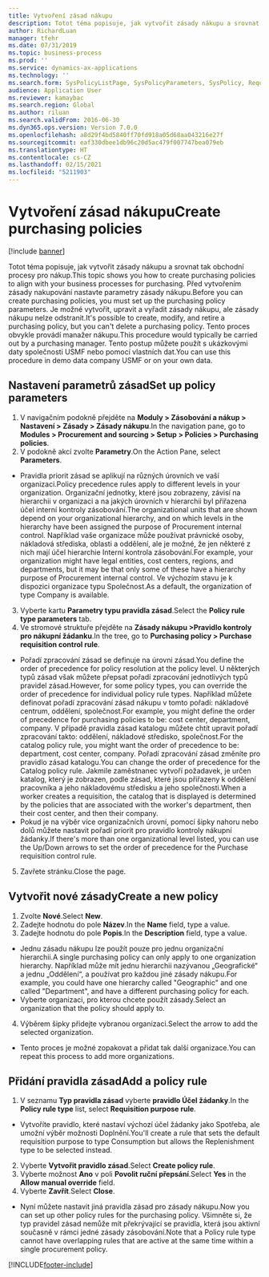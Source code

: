 ```yaml
---
title: Vytvoření zásad nákupu
description: Totot téma popisuje, jak vytvořit zásady nákupu a srovnat tak obchodní procesy pro nákup.
author: RichardLuan
manager: tfehr
ms.date: 07/31/2019
ms.topic: business-process
ms.prod: ''
ms.service: dynamics-ax-applications
ms.technology: ''
ms.search.form: SysPolicyListPage, SysPolicyParameters, SysPolicy, RequisitionPurposeRule
audience: Application User
ms.reviewer: kamaybac
ms.search.region: Global
ms.author: riluan
ms.search.validFrom: 2016-06-30
ms.dyn365.ops.version: Version 7.0.0
ms.openlocfilehash: a8d29f4bd5840ff70fd918a05d68aa043216e27f
ms.sourcegitcommit: eaf330dbee1db96c20d5ac479f007747bea079eb
ms.translationtype: HT
ms.contentlocale: cs-CZ
ms.lasthandoff: 02/15/2021
ms.locfileid: "5211903"
---
```

# <a name="create-purchasing-policies"></a><span data-ttu-id="36077-103">Vytvoření zásad nákupu</span><span class="sxs-lookup"><span data-stu-id="36077-103">Create purchasing policies</span></span>

[!include [banner](../../includes/banner.md)]

<span data-ttu-id="36077-104">Totot téma popisuje, jak vytvořit zásady nákupu a srovnat tak obchodní procesy pro nákup.</span><span class="sxs-lookup"><span data-stu-id="36077-104">This topic shows you how to create purchasing policies to align with your business processes for purchasing.</span></span> <span data-ttu-id="36077-105">Před vytvořením zásady nakupování nastavte parametry zásady nákupu.</span><span class="sxs-lookup"><span data-stu-id="36077-105">Before you can create purchasing policies, you must set up the purchasing policy parameters.</span></span> <span data-ttu-id="36077-106">Je možné vytvořit, upravit a vyřadit zásady nákupu, ale zásady nákupu nelze odstranit.</span><span class="sxs-lookup"><span data-stu-id="36077-106">It's possible to create, modify, and retire a purchasing policy, but you can't delete a purchasing policy.</span></span> <span data-ttu-id="36077-107">Tento proces obvykle provádí manažer nákupu.</span><span class="sxs-lookup"><span data-stu-id="36077-107">This procedure would typically be carried out by a purchasing manager.</span></span> <span data-ttu-id="36077-108">Tento postup můžete použít s ukázkovými daty společnosti USMF nebo pomocí vlastních dat.</span><span class="sxs-lookup"><span data-stu-id="36077-108">You can use this procedure in demo data company USMF or on your own data.</span></span>


## <a name="set-up-policy-parameters"></a><span data-ttu-id="36077-109">Nastavení parametrů zásad</span><span class="sxs-lookup"><span data-stu-id="36077-109">Set up policy parameters</span></span>
1. <span data-ttu-id="36077-110">V navigačním podokně přejděte na **Moduly > Zásobování a nákup > Nastavení > Zásady > Zásady nákupu**.</span><span class="sxs-lookup"><span data-stu-id="36077-110">In the navigation pane, go to **Modules > Procurement and sourcing > Setup > Policies > Purchasing policies**.</span></span>
2. <span data-ttu-id="36077-111">V podokně akcí zvolte **Parametry**.</span><span class="sxs-lookup"><span data-stu-id="36077-111">On the Action Pane, select **Parameters**.</span></span>
- <span data-ttu-id="36077-112">Pravidla priorit zásad se aplikují na různých úrovních ve vaší organizaci.</span><span class="sxs-lookup"><span data-stu-id="36077-112">Policy precedence rules apply to different levels in your organization.</span></span> <span data-ttu-id="36077-113">Organizační jednotky, které jsou zobrazeny, závisí na hierarchii v organizaci a na jakých úrovních v hierarchii byl přiřazena účel interní kontroly zásobování.</span><span class="sxs-lookup"><span data-stu-id="36077-113">The organizational units that are shown depend on your organizational hierarchy, and on which levels in the hierarchy have been assigned the purpose of Procurement internal control.</span></span> <span data-ttu-id="36077-114">Například vaše organizace může používat právnické osoby, nákladová střediska, oblasti a oddělení, ale je možné, že jen některé z nich mají účel hierarchie Interní kontrola zásobování.</span><span class="sxs-lookup"><span data-stu-id="36077-114">For example, your organization might have legal entities, cost centers, regions, and departments, but it may be that only some of these have a hierarchy purpose of Procurement internal control.</span></span> <span data-ttu-id="36077-115">Ve výchozím stavu je k dispozici organizace typu Společnost.</span><span class="sxs-lookup"><span data-stu-id="36077-115">As a default, the organization of type Company is available.</span></span>  
3. <span data-ttu-id="36077-116">Vyberte kartu **Parametry typu pravidla zásad**.</span><span class="sxs-lookup"><span data-stu-id="36077-116">Select the **Policy rule type parameters** tab.</span></span>
4. <span data-ttu-id="36077-117">Ve stromové struktuře přejděte na **Zásady nákupu >Pravidlo kontroly pro nákupní žádanku**.</span><span class="sxs-lookup"><span data-stu-id="36077-117">In the tree, go to **Purchasing policy > Purchase requisition control rule**.</span></span>
- <span data-ttu-id="36077-118">Pořadí zpracování zásad se definuje na úrovni zásad.</span><span class="sxs-lookup"><span data-stu-id="36077-118">You define the order of precedence for policy resolution at the policy level.</span></span> <span data-ttu-id="36077-119">U některých typů zásad však můžete přepsat pořadí zpracování jednotlivých typů pravidel zásad.</span><span class="sxs-lookup"><span data-stu-id="36077-119">However, for some policy types, you can override the order of precedence for individual policy rule types.</span></span> <span data-ttu-id="36077-120">Například můžete definovat pořadí zpracování zásad nákupu v tomto pořadí: nákladové centrum, oddělení, společnost.</span><span class="sxs-lookup"><span data-stu-id="36077-120">For example, you might define the order of precedence for purchasing policies to be: cost center, department, company.</span></span> <span data-ttu-id="36077-121">V případě pravidla zásad katalogu můžete chtít upravit pořadí zpracování takto: oddělení, nákladové středisko, společnost.</span><span class="sxs-lookup"><span data-stu-id="36077-121">For the catalog policy rule, you might want the order of precedence to be: department, cost center, company.</span></span> <span data-ttu-id="36077-122">Pořadí zpracování zásad změníte pro pravidlo zásad katalogu.</span><span class="sxs-lookup"><span data-stu-id="36077-122">You can change the order of precedence for the Catalog policy rule.</span></span> <span data-ttu-id="36077-123">Jakmile zaměstnanec vytvoří požadavek, je určen katalog, který je zobrazen, podle zásad, které jsou přiřazeny k oddělení pracovníka a jeho nákladovému středisku a jeho společnosti.</span><span class="sxs-lookup"><span data-stu-id="36077-123">When a worker creates a requisition, the catalog that is displayed is determined by the policies that are associated with the worker's department, then their cost center, and then their company.</span></span>  
- <span data-ttu-id="36077-124">Pokud je na výběr více organizačních úrovní, pomocí šipky nahoru nebo dolů můžete nastavit pořadí priorit pro pravidlo kontroly nákupní žádanky.</span><span class="sxs-lookup"><span data-stu-id="36077-124">If there's more than one organizational level listed, you can use the Up/Down arrows to set the order of precedence for the Purchase requisition control rule.</span></span>  
5. <span data-ttu-id="36077-125">Zavřete stránku.</span><span class="sxs-lookup"><span data-stu-id="36077-125">Close the page.</span></span>

## <a name="create-a-new-policy"></a><span data-ttu-id="36077-126">Vytvořit nové zásady</span><span class="sxs-lookup"><span data-stu-id="36077-126">Create a new policy</span></span>
1. <span data-ttu-id="36077-127">Zvolte **Nové**.</span><span class="sxs-lookup"><span data-stu-id="36077-127">Select **New**.</span></span>
2. <span data-ttu-id="36077-128">Zadejte hodnotu do pole **Název**.</span><span class="sxs-lookup"><span data-stu-id="36077-128">In the **Name** field, type a value.</span></span>
3. <span data-ttu-id="36077-129">Zadejte hodnotu do pole **Popis**.</span><span class="sxs-lookup"><span data-stu-id="36077-129">In the **Description** field, type a value.</span></span>
- <span data-ttu-id="36077-130">Jednu zásadu nákupu lze použít pouze pro jednu organizační hierarchii.</span><span class="sxs-lookup"><span data-stu-id="36077-130">A single purchasing policy can only apply to one organization hierarchy.</span></span> <span data-ttu-id="36077-131">Například může mít jednu hierarchii nazývanou „Geografické“ a jednu „Oddělení“, a používat pro každou jiné zásady nákupu.</span><span class="sxs-lookup"><span data-stu-id="36077-131">For example, you could have one hierarchy called "Geographic" and one called "Department", and have a different purchasing policy for each.</span></span>  
- <span data-ttu-id="36077-132">Vyberte organizaci, pro kterou chcete použít zásady.</span><span class="sxs-lookup"><span data-stu-id="36077-132">Select an organization that the policy should apply to.</span></span>  
4. <span data-ttu-id="36077-133">Výběrem šipky přidejte vybranou organizaci.</span><span class="sxs-lookup"><span data-stu-id="36077-133">Select the arrow to add the selected organization.</span></span>
- <span data-ttu-id="36077-134">Tento proces je možné zopakovat a přidat tak další organizace.</span><span class="sxs-lookup"><span data-stu-id="36077-134">You can repeat this process to add more organizations.</span></span>  

## <a name="add-a-policy-rule"></a><span data-ttu-id="36077-135">Přidání pravidla zásad</span><span class="sxs-lookup"><span data-stu-id="36077-135">Add a policy rule</span></span>
1. <span data-ttu-id="36077-136">V seznamu **Typ pravidla zásad** vyberte **pravidlo Účel žádanky**.</span><span class="sxs-lookup"><span data-stu-id="36077-136">In the **Policy rule type** list, select **Requisition purpose rule**.</span></span>
- <span data-ttu-id="36077-137">Vytvoříte pravidlo, které nastaví výchozí účel žádanky jako Spotřeba, ale umožní výběr možnosti Doplnění.</span><span class="sxs-lookup"><span data-stu-id="36077-137">You'll create a rule that sets the default requisition purpose to type Consumption but allows the Replenishment type to be selected instead.</span></span>  
2. <span data-ttu-id="36077-138">Vyberte **Vytvořit pravidlo zásad**.</span><span class="sxs-lookup"><span data-stu-id="36077-138">Select **Create policy rule**.</span></span>
3. <span data-ttu-id="36077-139">Vyberte možnost **Ano** v poli **Povolit ruční přepsání**.</span><span class="sxs-lookup"><span data-stu-id="36077-139">Select **Yes** in the **Allow manual override** field.</span></span>
4. <span data-ttu-id="36077-140">Vyberte **Zavřít**.</span><span class="sxs-lookup"><span data-stu-id="36077-140">Select **Close**.</span></span>
- <span data-ttu-id="36077-141">Nyní můžete nastavit jiná pravidla zásad pro zásady nákupu.</span><span class="sxs-lookup"><span data-stu-id="36077-141">Now you can set up other policy rules for the purchasing policy.</span></span> <span data-ttu-id="36077-142">Všimněte si, že typ pravidel zásad nemůže mít překrývající se pravidla, která jsou aktivní současně v rámci jedné zásady zásobování.</span><span class="sxs-lookup"><span data-stu-id="36077-142">Note that a Policy rule type cannot have overlapping rules that are active at the same time within a single procurement policy.</span></span>  



[!INCLUDE[footer-include](../../../includes/footer-banner.md)]